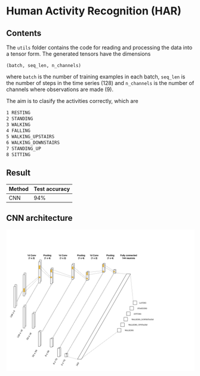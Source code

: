 # Human Activity Recognition (HAR)

## Contents

The `utils` folder contains the code for reading and processing the data into a tensor form. The generated tensors
have the dimensions

```
(batch, seq_len, n_channels)
```

where `batch` is the number of training examples in each batch, `seq_len` is the number of steps in the time series (128) and
`n_channels` is the number of channels where observations are made (9). 

The aim is to clasify the activities correctly, which are

```
1 RESTING
2 STANDING
3 WALKING
4 FALLING
5 WALKING_UPSTAIRS
6 WALKING_DOWNSTAIRS
7 STANDING_UP
8 SITTING
```

## Result

Method   | Test accuracy
------   | -------------
CNN      | 94%

## CNN architecture
![title](img/HAR_cnn.png)
